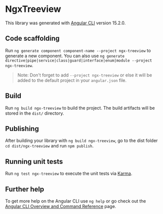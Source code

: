# NgxTreeview

This library was generated with [Angular CLI](https://github.com/angular/angular-cli) version 15.2.0.

## Code scaffolding

Run `ng generate component component-name --project ngx-treeview` to generate a new component. You can also use `ng generate directive|pipe|service|class|guard|interface|enum|module --project ngx-treeview`.
> Note: Don't forget to add `--project ngx-treeview` or else it will be added to the default project in your `angular.json` file. 

## Build

Run `ng build ngx-treeview` to build the project. The build artifacts will be stored in the `dist/` directory.

## Publishing

After building your library with `ng build ngx-treeview`, go to the dist folder `cd dist/ngx-treeview` and run `npm publish`.

## Running unit tests

Run `ng test ngx-treeview` to execute the unit tests via [Karma](https://karma-runner.github.io).

## Further help

To get more help on the Angular CLI use `ng help` or go check out the [Angular CLI Overview and Command Reference](https://angular.io/cli) page.
